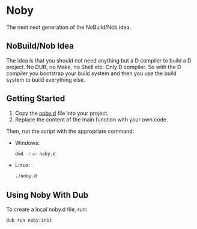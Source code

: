 # Noby

The next next generation of the NoBuild/Nob idea.

## NoBuild/Nob Idea

The idea is that you should not need anything but a D compiler to build a D project.
No DUB, no Make, no Shell etc. Only D compiler.
So with the D compiler you bootstrap your build system and then you use the build system to build everything else.

## Getting Started

1. Copy the [noby.d](source/noby.d) file into your project.
2. Replace the content of the main function with your own code.

Then, run the script with the appropriate command:

* Windows:

    ```cmd
    dmd -run noby.d
    ```

* Linux:

    ```cmd
    ./noby.d
    ```

## Using Noby With Dub

To create a local noby.d file, run:

```cmd
dub run noby:init
```
